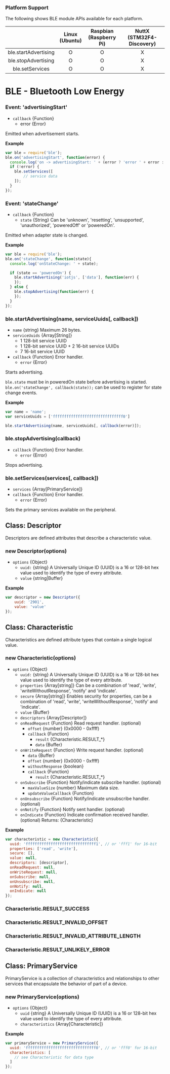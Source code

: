 ### Platform Support

The following shows BLE module APIs available for each platform.

|  | Linux<br/>(Ubuntu) | Raspbian<br/>(Raspberry Pi) | NuttX<br/>(STM32F4-Discovery) |
| :---: | :---: | :---: | :---: |
| ble.startAdvertising | O | O | X |
| ble.stopAdvertising | O | O | X |
| ble.setServices | O | O | X |


# BLE - Bluetooth Low Energy


### Event: 'advertisingStart'
* `callback` {Function}
  * error {Error}

Emitted when advertisement starts.

**Example**

```js
var ble = require('ble');
ble.on('advertisingStart', function(error) {
  console.log('on -> advertisingStart: ' + (error ? 'error ' + error : 'success'));
  if (!error) {
    ble.setServices([
        // service data
    ]);
  }
});
```

### Event: 'stateChange'
* `callback` {Function}
  * `state` {String} Can be 'unknown', 'resetting', 'unsupported', 'unauthorized', 'poweredOff' or 'poweredOn'.

Emitted when adapter state is changed.

**Example**

```js
var ble = require('ble');
ble.on('stateChange', function(state){
  console.log('onStateChange: ' + state);

  if (state == 'poweredOn') {
    ble.startAdvertising('iotjs', ['data'], function(err) {
    });
  } else {
    ble.stopAdvertising(function(err) {
    });
  }
});
```

### ble.startAdvertising(name, serviceUuids[, callback])
* `name` {string} Maximum 26 bytes.
* `serviceUuids` {Array[String]}
  * 1 128-bit service UUID
  * 1 128-bit service UUID + 2 16-bit service UUIDs
  * 7 16-bit service UUID
* `callback` {Function} Error handler.
  * `error` {Error}

Starts advertising.

`ble.state` must be in poweredOn state before advertising is started.
`ble.on('stateChange', callback(state));` can be used to register for state change events.

**Example**

```js
var name = 'name';
var serviceUuids = ['fffffffffffffffffffffffffffffff0']

ble.startAdvertising(name, serviceUuids[, callback(error)]);
```


### ble.stopAdvertising(callback)
* `callback` {Function} Error handler.
  * `error` {Error}

Stops advertising.


### ble.setServices(services[, callback])
* `services` {Array[PrimaryService]}
* `callback` {Function} Error handler.
  * `error` {Error}

Sets the primary services available on the peripheral.


## Class: Descriptor

Descriptors are defined attributes that describe a characteristic value.

### new Descriptor(options)
* `options` {Object}
  * `uuid:` {string} A Universally Unique ID (UUID) is a 16 or 128-bit hex value used to identify the type of every attribute.
  * `value` {string|Buffer}

**Example**

```js
var descriptor = new Descriptor({
    uuid: '2901',
    value: 'value'
});
```


## Class: Characteristic

Characteristics are defined attribute types that contain a single logical value.

### new Characteristic(options)
* `options` {Object}
  * `uuid:` {string} A Universally Unique ID (UUID) is a 16 or 128-bit hex value used to identify the type of every attribute.
  * `properties` {Array[string]} Can be a combination of 'read', 'write', 'writeWithoutResponse', 'notify' and 'indicate'.
  * `secure` {Array[string]} Enables security for properties, can be a combination of 'read', 'write', 'writeWithoutResponse', 'notify' and 'indicate'.
  * `value` {Buffer}
  * `descriptors` {Array[Descriptor]}
  * `onReadRequest` {Function} Read request handler. (optional)
    * `offset` {number} (0x0000 - 0xffff)
    * `callback` {Function}
      * `result` {Characteristic.RESULT_*}
      * `data` {Buffer}
  * `onWriteRequest` {Function} Write request handler. (optional)
    * `data` {Buffer}
    * `offset` {number} (0x0000 - 0xffff)
    * `withoutResponse` {boolean}
    * `callback` {Function}
      * `result` {Characteristic.RESULT_*}
  * `onSubscribe` {Function} Notify/indicate subscribe handler. (optional)
    * `maxValueSize` {number} Maximum data size.
    * `updateValueCallback` {Function}
  * `onUnsubscribe` {Function} Notify/indicate unsubscribe handler. (optional)
  * `onNotify` {Function} Notify sent handler. (optional)
  * `onIndicate` {Function} Indicate confirmation received handler. (optional)
Returns: {Characteristic}

**Example**

```js
var characteristic = new Characteristic({
  uuid: 'fffffffffffffffffffffffffffffff1', // or 'fff1' for 16-bit
  properties: ['read', 'write'],
  secure: [],
  value: null,
  descriptors: [descriptor],
  onReadRequest: null,
  onWriteRequest: null,
  onSubscribe: null,
  onUnsubscribe: null,
  onNotify: null,
  onIndicate: null
});
```

### Characteristic.RESULT_SUCCESS

### Characteristic.RESULT_INVALID_OFFSET

### Characteristic.RESULT_INVALID_ATTRIBUTE_LENGTH

### Characteristic.RESULT_UNLIKELY_ERROR


## Class: PrimaryService

PrimaryService is a collection of characteristics and relationships to other services that encapsulate the behavior of part of a device.

### new PrimaryService(options)
* `options` {Object}
  * `uuid` {string} A Universally Unique ID (UUID) is a 16 or 128-bit hex value used to identify the type of every attribute.
  * `characteristics` {Array[Characteristic]}

**Example**

```js
var primaryService = new PrimaryService({
  uuid: 'fffffffffffffffffffffffffffffff0', // or 'fff0' for 16-bit
  characteristics: [
    // see Characteristic for data type
  ]
});
```
